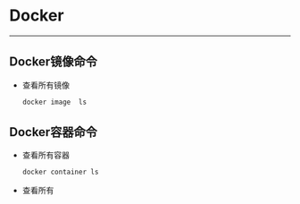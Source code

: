 # Docker

---

## Docker镜像命令

- 查看所有镜像

  ```bash
  docker image  ls
  ```

## Docker容器命令

- 查看所有容器

  ```bash
  docker container ls
  ```

- 查看所有